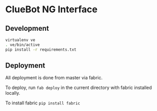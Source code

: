 ClueBot NG Interface
====================

Development
-----------

```bash
virtualenv ve
. ve/bin/active
pip install -r requirements.txt
```

Deployment
----------

All deployment is done from master via fabric.

To deploy, run `fab deploy` in the current directory with fabric installed locally.

To install fabric `pip install fabric`
